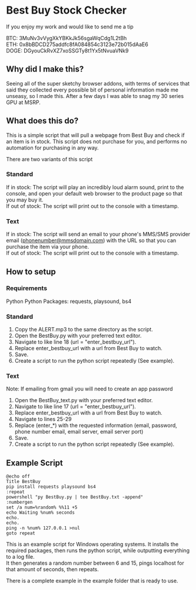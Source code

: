 # Best Buy Stock Checker

If you enjoy my work and would like to send me a tip  

BTC: 3MuNv3vVygXkYBKkJk56sgaWqCdg1L2tBh  
ETH: 0x8bBDCD275addfc8fA084854c3123e72b015dAaE6  
DOGE: DGyouCkRvXZ7xoSSGTy8t1Yx5tNvuaVNk9

## Why did I make this?

Seeing all of the super sketchy browser addons, with terms of services that said they collected every possible bit of personal information made me unseasy, so I made this.
After a few days I was able to snag my 30 series GPU at MSRP.

## What does this do?

This is a simple script that will pull a webpage from Best Buy and check if an item is in stock.
This script does not purchase for you, and performs no automation for purchasing in any way.

There are two variants of this script

### Standard
If in stock: The script will play an incredibly loud alarm sound, print to the console, and open your default web browser to the product page so that you may buy it.  
If out of stock: The script will print out to the console with a timestamp.

### Text
If in stock: The script will send an email to your phone's MMS/SMS provider email (phonenumber@mmsdomain.com) with the URL so that you can purchase the item via your phone.  
If out of stock: The script will print out to the console with a timestamp.  

## How to setup

### Requirements

Python
Python Packages: requests, playsound, bs4

### Standard

1. Copy the ALERT.mp3 to the same directory as the script.
2. Open the BestBuy.py with your preferred text editor.
3. Navigate to like line 18 (url = "enter_bestbuy_url").
4. Replace enter_bestbuy_url with a url from Best Buy to watch.
5. Save.
6. Create a script to run the python script repeatedly (See example).

### Text

Note: If emailing from gmail you will need to create an app password

1. Open the BestBuy_text.py with your preferred text editor.
2. Navigate to like line 17 (url = "enter_bestbuy_url").
3. Replace enter_bestbuy_url with a url from Best Buy to watch.
4. Navigate to lines 25-29
5. Replace (enter_\*) with the requested information (email, password, phone number email, email server, email server port)
6. Save.
7. Create a script to run the python script repeatedly (See example).

## Example Script
```
@echo off
Title BestBuy
pip install requests playsound bs4
:repeat
powershell "py BestBuy.py | tee BestBuy.txt -append"
:numbergen
set /a num=%random% %%11 +5
echo Waiting %num% seconds
echo.
echo.
ping -n %num% 127.0.0.1 >nul
goto repeat
```

This is an example script for Windows operating systems.
It installs the required packages, then runs the python script, while outputting everything to a log file.  
It then generates a random number between 6 and 15, pings localhost for that amount of seconds, then repeats.  

There is a complete example in the example folder that is ready to use.
